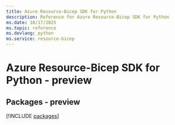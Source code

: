 ```yaml
---
title: Azure Resource-Bicep SDK for Python
description: Reference for Azure Resource-Bicep SDK for Python
ms.date: 10/17/2025
ms.topic: reference
ms.devlang: python
ms.service: resource-bicep
---
```

# Azure Resource-Bicep SDK for Python - preview
## Packages - preview
[!INCLUDE [packages](resource-bicep-index.md)]